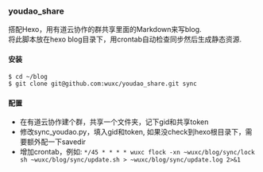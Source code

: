 ### youdao_share
搭配Hexo，用有道云协作的群共享里面的Markdown来写blog.  
将此脚本放在hexo blog目录下，用crontab自动检查同步然后生成静态资源.

#### 安装
```bash
$ cd ~/blog
$ git clone git@github.com:wuxc/youdao_share.git sync
```

#### 配置
- 在有道云协作建个群，共享一个文件夹，记下gid和共享token
- 修改sync\_youdao.py，填入gid和token, 如果没check到hexo根目录下，需要额外配一下savedir
- 增加crontab，例如: ```*/45 * * * * wuxc flock -xn ~wuxc/blog/sync/lock sh ~wuxc/blog/sync/update.sh > ~wuxc/blog/sync/update.log 2>&1```
